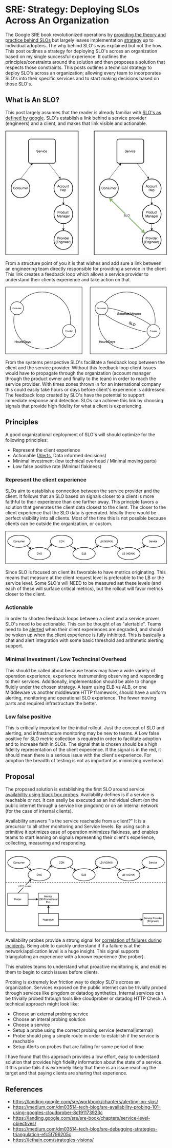 # SRE: Strategy: Deploying SLOs Across An Organization

The Google SRE book revolutionized operations by [providing the theory and practice behind SLOs](https://landing.google.com/sre/sre-book/chapters/service-level-objectives/) but largely leaves implementation [strategy](https://lethain.com/strategies-visions/) up to individual adopters. The why behind SLO's was explained but not the how. This post outlines a strategy for deploying SLO's across an organization based on my single successful experience.  It outlines the principles/constraints around the solution and then proposes a solution that respects those constraints.  This posts outlines a technical strategy to deploy SLO's across an organization; allowing every team to incorporates SLO's into their specific services and to start making decisions based on those SLO's.

## What is An SLO?
This post largely assumes that the reader is already familiar with [SLO's as defined by google](https://landing.google.com/sre/sre-book/chapters/service-level-objectives/).  SLO's establish a link behind a service provider (engineers) and a client, and makes that link visible and actionable.

<p align="center">
  <img src="static/service_provider_vs_consumer.png">
</p>

From a structure point of you it is that wishes and add sure a link between an engineering team directly responsible for providing a service in the client This link creates a feedback loop which allows a service provider to understand their clients experience and take action on that.

<p align="center">
  <img src="static/system_consumer_provider.png">
</p>

From the systems perspective SLO's facilitate a feedback loop between the client and the service provider. Without this feedback loop client issues would have to propagate through the organization (account manager through the product owner and finally to the team) in order to reach the service provider. With times zones thrown in for an international company this could easily take hours or days before client's experience is addressed.  The feedback loop created by SLO's have the potential to support immediate response and detection. SLOs can achieve this link by choosing signals that provide high fidelity for what a client is experiencing.

## Principles

A good organizational deployment of SLO's will should optimize for the following principles:

- Represent the client experience
- Actionable ([Alerts](https://landing.google.com/sre/workbook/chapters/alerting-on-slos/), Data informed decisions)
- Minimal investment (low technical overhead / Minimal moving parts)
- Low false positive rate (Minimal flakiness)

### Represent the client experience

SLOs aim to establish a connection between the service provider and the client.  It follows that an SLO based on signals closer to a client is more faithful to their experience than one farther away.  This principle favors a solution that generates the client data closest to the client. The closer to the client experience that the SLO data is generated.  Ideally there would be perfect visibility into all clients. Most of the time this is not possible because clients can be outside the organization, or custom.

<p align="center">
  <img src="static/transaction_components.png">
</p>

Since SLO is focused on client its favorable to have metrics originating.  This means that measure at the client request level is preferable to the LB or the service level.  Some SLO's will NEED to be measured aat these levels (and each of these will surface critical metrics), but the rollout will favor metrics closer to the client.

### Actionable

In order to shorten feedback loops between a client and a service prover SLO's need to be actionable. This can be thought of as "alertable".  Teams need to be [alerted](https://landing.google.com/sre/workbook/chapters/alerting-on-slos/) when their client experiences are degraded, and should be woken up when the client experience is fully inhibited.  This is basically a chat and alert integration with some basic threshold and arithmetic alerting support.

### Minimal Investment / Low Techncinal Overhead

This should be called about because teams may have a wide variety of operation experience, experience instrumenting observing and responding to their services.  Additionally, implementation should be able to change fluidly under the chosen strategy.  A team using ELB vs ALB, or one Middleware vs another middleware HTTP framework, should have a uniform alerting, monitoring and operational SLO experience.  The fewer moving parts and required infrastructure the better.

### Low false positive

This is critically important for the initial rollout.  Just the concept of SLO and alerting, and infrastructure monitoring may be new to teams.  A Low false positive for SLO metric collection is required in order to facilitate adoption and to increase faith in SLOs.  The signal that is chosen should be a high fidelity representation of the client experience.  If the signal is in the red, it should mean there is a serious issue with the client's experience.  For adoption the breadth of testing is not as important as minimizing overhead.

## Proposal

The proposed solution is establishing the first SLO around service [availability using black box probes](https://medium.com/dm03514-tech-blog/sre-availability-probing-101-using-googles-cloudprober-8c191173923c).  Availability defines is if a service is reachable or not.  It can easily be executed as an individual client (on the public internet through a service like pingdom) or on an internal network (for the case of internal clients).

Availability answers "Is the service reachable from a client?" It is a precursor to all other monitoring and Service levels.  By using such a primitive it optimizes ease of operation minimizes flakiness, and enables teams to start leaning on signals representing their client's experience, collecting, measuring and responding.

<p align="center">
  <img src="static/probing.png">
</p>

Availability probes provide a strong signal for [correlation of failures during incidents](https://medium.com/dm03514-tech-blog/sre-debugging-strategies-triangulation-efc5f796205c). Being able to quickly understand if if a failure is at the network/application level is a huge insight.  This signal supports triangulating an experience with a known experience (the prober).

This enables teams to understand what proactive monitoring is, and enables them to begin to catch issues before clients. 

Probing is extremely low friction way to deploy SLO's across an organization.  Services exposed on the public internet can be trivially probed through services like pingdom or datadog synthetics.  Internal services can be trivially probed through tools like cloudprober or datadog HTTP Check.  A technical approach might look like:

- Choose an external probing service 
- Choose an interal probing solution
- Choose a service
- Setup a probe using the correct probing service (external|internal)
- Probe should ping a simple route in order to establish if the service is reachable
- Setup Alerts on probes that are failing for some period of time

I have found that this approach provides a low effort, easy to understand solution that provides high fidelity information about the state of a service.  If this probe fails it is extremely likely that there is an issue reaching the target and that paying clients are sharing that experience.


## References
- https://landing.google.com/sre/workbook/chapters/alerting-on-slos/
- https://medium.com/dm03514-tech-blog/sre-availability-probing-101-using-googles-cloudprober-8c191173923c
- https://landing.google.com/sre/sre-book/chapters/service-level-objectives/
- https://medium.com/dm03514-tech-blog/sre-debugging-strategies-triangulation-efc5f796205c
- https://lethain.com/strategies-visions/
